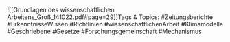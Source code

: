 
![[Grundlagen des wissenschaftlichen Arbeitens_Groß_141022.pdf#page=29]]Tags & Topics:
   #Zeitungsberichte
   #ErkenntnisseWissen
   #Richtlinien
   #wissenschaftlichenArbeit
   #Klimamodelle
   #Geschriebene
   #Gesetze
   #Forschungsgemeinschaft
   #Mechanismus